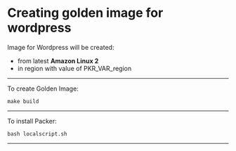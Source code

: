 # Creating golden image for wordpress

Image for Wordpress will be created: 
* from latest <b>Amazon Linux 2</b>
* in region with value of PKR_VAR_region

- - -
To create Golden Image:
```
make build
```
- - -

To install Packer:
```
bash localscript.sh
```
- - -
